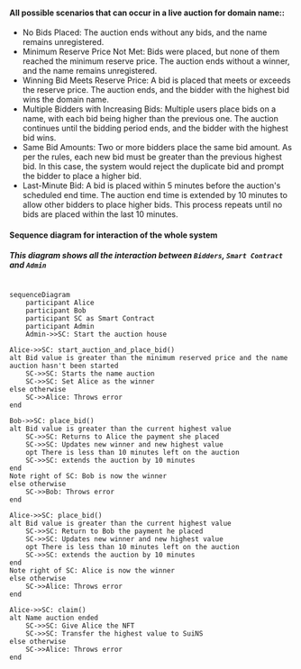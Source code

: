 #### All possible scenarios that can occur in a live auction for domain name::

- No Bids Placed: The auction ends without any bids, and the name remains unregistered.
- Minimum Reserve Price Not Met: Bids were placed, but none of them reached the minimum reserve price. The auction ends without a winner, and the name remains unregistered.
- Winning Bid Meets Reserve Price: A bid is placed that meets or exceeds the reserve price. The auction ends, and the bidder with the highest bid wins the domain name.
- Multiple Bidders with Increasing Bids: Multiple users place bids on a name, with each bid being higher than the previous one. The auction continues until the bidding period ends, and the bidder with the highest bid wins.
- Same Bid Amounts: Two or more bidders place the same bid amount. As per the rules, each new bid must be greater than the previous highest bid. In this case, the system would reject the duplicate bid and prompt the bidder to place a higher bid.
- Last-Minute Bid: A bid is placed within 5 minutes before the auction's scheduled end time. The auction end time is extended by 10 minutes to allow other bidders to place higher bids. This process repeats until no bids are placed within the last 10 minutes.

#### Sequence diagram for interaction of the whole system
##### This diagram shows all the interaction between `Bidders`, `Smart Contract` and `Admin`

```mermaid

sequenceDiagram
    participant Alice
    participant Bob
    participant SC as Smart Contract
    participant Admin
	Admin->>SC: Start the auction house

Alice->>SC: start_auction_and_place_bid()
alt Bid value is greater than the minimum reserved price and the name auction hasn't been started
    SC->>SC: Starts the name auction
    SC->>SC: Set Alice as the winner
else otherwise
    SC->>Alice: Throws error
end

Bob->>SC: place_bid()
alt Bid value is greater than the current highest value
    SC->>SC: Returns to Alice the payment she placed
    SC->>SC: Updates new winner and new highest value
    opt There is less than 10 minutes left on the auction
    SC->>SC: extends the auction by 10 minutes
end
Note right of SC: Bob is now the winner
else otherwise
    SC->>Bob: Throws error
end

Alice->>SC: place_bid()
alt Bid value is greater than the current highest value
    SC->>SC: Return to Bob the payment he placed
    SC->>SC: Updates new winner and new highest value
    opt There is less than 10 minutes left on the auction
    SC->>SC: extends the auction by 10 minutes
end
Note right of SC: Alice is now the winner
else otherwise
    SC->>Alice: Throws error
end

Alice->>SC: claim()
alt Name auction ended
    SC->>SC: Give Alice the NFT
    SC->>SC: Transfer the highest value to SuiNS
else otherwise
    SC->>Alice: Throws error
end

```
